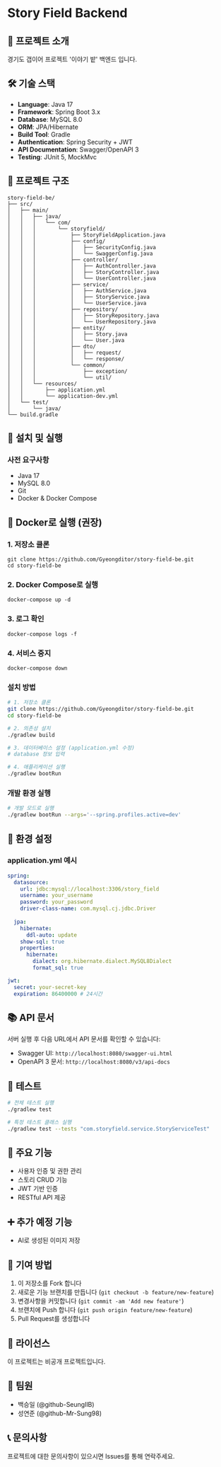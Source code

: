 # Story Field Backend

## 📖 프로젝트 소개
경기도 갭이어 프로젝트 '이야기 밭' 백엔드 입니다.

## 🛠️ 기술 스택
- **Language**: Java 17
- **Framework**: Spring Boot 3.x
- **Database**: MySQL 8.0
- **ORM**: JPA/Hibernate
- **Build Tool**: Gradle
- **Authentication**: Spring Security + JWT
- **API Documentation**: Swagger/OpenAPI 3
- **Testing**: JUnit 5, MockMvc

## 📁 프로젝트 구조
```
story-field-be/
├── src/
│   ├── main/
│   │   ├── java/
│   │   │   └── com/
│   │   │       └── storyfield/
│   │   │           ├── StoryFieldApplication.java
│   │   │           ├── config/
│   │   │           │   ├── SecurityConfig.java
│   │   │           │   └── SwaggerConfig.java
│   │   │           ├── controller/
│   │   │           │   ├── AuthController.java
│   │   │           │   ├── StoryController.java
│   │   │           │   └── UserController.java
│   │   │           ├── service/
│   │   │           │   ├── AuthService.java
│   │   │           │   ├── StoryService.java
│   │   │           │   └── UserService.java
│   │   │           ├── repository/
│   │   │           │   ├── StoryRepository.java
│   │   │           │   └── UserRepository.java
│   │   │           ├── entity/
│   │   │           │   ├── Story.java
│   │   │           │   └── User.java
│   │   │           ├── dto/
│   │   │           │   ├── request/
│   │   │           │   └── response/
│   │   │           └── common/
│   │   │               ├── exception/
│   │   │               └── util/
│   │   └── resources/
│   │       ├── application.yml
│   │       └── application-dev.yml
│   └── test/
│       └── java/
└── build.gradle
```

## 🚀 설치 및 실행

### 사전 요구사항
- Java 17
- MySQL 8.0
- Git
- Docker & Docker Compose



## 🐳 Docker로 실행 (권장)
### 1. 저장소 클론
```
git clone https://github.com/Gyeongditor/story-field-be.git
cd story-field-be
```

### 2. Docker Compose로 실행
```
docker-compose up -d
```
### 3. 로그 확인
```
docker-compose logs -f
```
### 4. 서비스 중지
```
docker-compose down
```
### 설치 방법
```bash
# 1. 저장소 클론
git clone https://github.com/Gyeongditor/story-field-be.git
cd story-field-be

# 2. 의존성 설치
./gradlew build

# 3. 데이터베이스 설정 (application.yml 수정)
# database 정보 입력

# 4. 애플리케이션 실행
./gradlew bootRun
```

### 개발 환경 실행
```bash
# 개발 모드로 실행
./gradlew bootRun --args='--spring.profiles.active=dev'
```

## 🔧 환경 설정

### application.yml 예시
```yaml
spring:
  datasource:
    url: jdbc:mysql://localhost:3306/story_field
    username: your_username
    password: your_password
    driver-class-name: com.mysql.cj.jdbc.Driver
  
  jpa:
    hibernate:
      ddl-auto: update
    show-sql: true
    properties:
      hibernate:
        dialect: org.hibernate.dialect.MySQL8Dialect
        format_sql: true

jwt:
  secret: your-secret-key
  expiration: 86400000 # 24시간
```

## 📚 API 문서
서버 실행 후 다음 URL에서 API 문서를 확인할 수 있습니다:
- Swagger UI: `http://localhost:8080/swagger-ui.html`
- OpenAPI 3 문서: `http://localhost:8080/v3/api-docs`

## 🧪 테스트
```bash
# 전체 테스트 실행
./gradlew test

# 특정 테스트 클래스 실행
./gradlew test --tests "com.storyfield.service.StoryServiceTest"
```

## 🌟 주요 기능
- 사용자 인증 및 권한 관리
- 스토리 CRUD 기능
- JWT 기반 인증
- RESTful API 제공

## ➕ 추가 예정 기능
- AI로 생성된 이미지 저장

## 🤝 기여 방법
1. 이 저장소를 Fork 합니다
2. 새로운 기능 브랜치를 만듭니다 (`git checkout -b feature/new-feature`)
3. 변경사항을 커밋합니다 (`git commit -am 'Add new feature'`)
4. 브랜치에 Push 합니다 (`git push origin feature/new-feature`)
5. Pull Request를 생성합니다

## 📝 라이선스
이 프로젝트는 비공개 프로젝트입니다.

## 👥 팀원
- 백승일 (@github-SeungIlB)
- 성연준 (@github-Mr-Sung98)

## 📞 문의사항
프로젝트에 대한 문의사항이 있으시면 Issues를 통해 연락주세요.